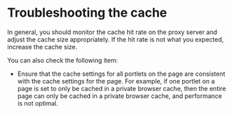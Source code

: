 # Troubleshooting the cache

In general, you should monitor the cache hit rate on the proxy server and adjust the cache size appropriately. If the hit rate is not what you expected, increase the cache size.

You can also check the following item:

-   Ensure that the cache settings for all portlets on the page are consistent with the cache settings for the page. For example, if one portlet on a page is set to only be cached in a private browser cache, then the entire page can only be cached in a private browser cache, and performance is not optimal.



